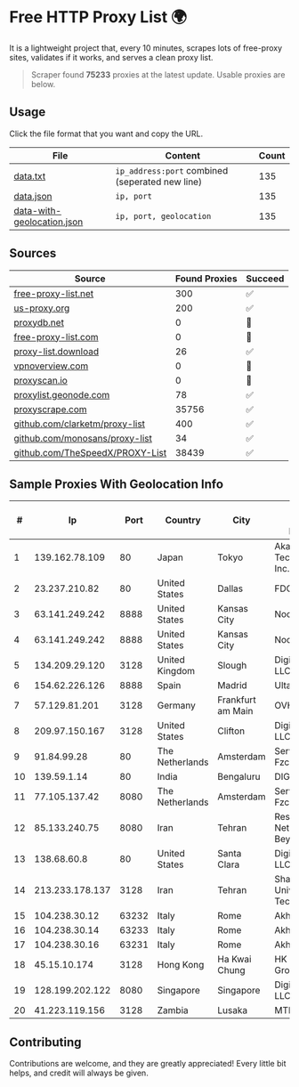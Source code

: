 
# Free HTTP Proxy List 🌍

It is a lightweight project that, every 10 minutes, scrapes lots of free-proxy sites, validates if it works, and serves a clean proxy list.


> Scraper found **75233** proxies at the latest update. Usable proxies are below.

## Usage

Click the file format that you want and copy the URL.


|File|Content|Count|
|----|-------|-----|
|[data.txt](https://raw.githubusercontent.com/themiralay/Proxy-List-World/master/data.txt)|`ip_address:port` combined (seperated new line)|135|
|[data.json](https://raw.githubusercontent.com/themiralay/Proxy-List-World/master/data.json)|`ip, port`|135|
|[data-with-geolocation.json](https://raw.githubusercontent.com/themiralay/Proxy-List-World/master/data-with-geolocation.json)|`ip, port, geolocation`|135|

## Sources

|Source|Found Proxies|Succeed|
|------|-------------|-------|
|[free-proxy-list.net](https://free-proxy-list.net)|300|✅|
|[us-proxy.org](https://www.us-proxy.org)|200|✅|
|[proxydb.net](http://proxydb.net)|0|🚫|
|[free-proxy-list.com](https://free-proxy-list.com/?page=&port=&type%5B%5D=http&type%5B%5D=https&up_time=0&search=Search)|0|🚫|
|[proxy-list.download](https://www.proxy-list.download/HTTP)|26|✅|
|[vpnoverview.com](https://vpnoverview.com/privacy/anonymous-browsing/free-proxy-servers)|0|🚫|
|[proxyscan.io](https://www.proxyscan.io)|0|🚫|
|[proxylist.geonode.com](https://proxylist.geonode.com/api/proxy-list?limit=300&page=1&sort_by=lastChecked&sort_type=desc&protocols=http,https)|78|✅|
|[proxyscrape.com](https://api.proxyscrape.com/v2/?request=displayproxies&protocol=http&timeout=10000&country=all&ssl=all&anonymity=all)|35756|✅|
|[github.com/clarketm/proxy-list](https://raw.githubusercontent.com/clarketm/proxy-list/master/proxy-list-raw.txt)|400|✅|
|[github.com/monosans/proxy-list](https://raw.githubusercontent.com/monosans/proxy-list/main/proxies/http.txt)|34|✅|
|[github.com/TheSpeedX/PROXY-List](https://raw.githubusercontent.com/TheSpeedX/PROXY-List/master/http.txt)|38439|✅|


## Sample Proxies With Geolocation Info

|#|Ip|Port|Country|City|Internet Service Provider|
|-|--|----|-------|----|-------------------------|
|1|139.162.78.109|80|Japan|Tokyo|Akamai Technologies, Inc.|
|2|23.237.210.82|80|United States|Dallas|FDCservers.net|
|3|63.141.249.242|8888|United States|Kansas City|Nocix, LLC|
|4|63.141.249.242|8888|United States|Kansas City|Nocix, LLC|
|5|134.209.29.120|3128|United Kingdom|Slough|DigitalOcean, LLC|
|6|154.62.226.126|8888|Spain|Madrid|Ultahost, Inc.|
|7|57.129.81.201|3128|Germany|Frankfurt am Main|OVH SAS|
|8|209.97.150.167|3128|United States|Clifton|DigitalOcean, LLC|
|9|91.84.99.28|80|The Netherlands|Amsterdam|Servers Tech Fzco|
|10|139.59.1.14|80|India|Bengaluru|DIGITALOCEAN|
|11|77.105.137.42|8080|The Netherlands|Amsterdam|Servers Tech Fzco|
|12|85.133.240.75|8080|Iran|Tehran|Respina Networks & Beyond PJSC|
|13|138.68.60.8|80|United States|Santa Clara|DigitalOcean, LLC|
|14|213.233.178.137|3128|Iran|Tehran|Sharif University Of Technology|
|15|104.238.30.12|63232|Italy|Rome|AkhaliNet LLC|
|16|104.238.30.14|63233|Italy|Rome|AkhaliNet LLC|
|17|104.238.30.16|63231|Italy|Rome|AkhaliNet LLC|
|18|45.15.10.174|3128|Hong Kong|Ha Kwai Chung|HK Kwaifong Group Limited|
|19|128.199.202.122|8080|Singapore|Singapore|DigitalOcean, LLC|
|20|41.223.119.156|3128|Zambia|Lusaka|MTN Zambia|



## Contributing

Contributions are welcome, and they are greatly appreciated! Every
little bit helps, and credit will always be given.

